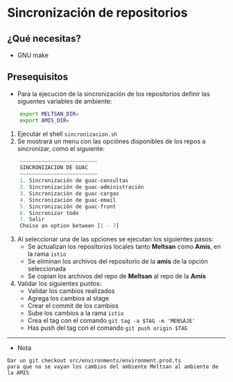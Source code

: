 # Sincronización de repositorios

## ¿Qué necesitas?
- GNU make

## Presequisitos
- Para la ejecución de la sincronización de los repositorios definir las siguentes variables de ambiente:
```bash
    export MELTSAN_DIR=
    export AMIS_DIR=
```

1. Ejecutar el shell `sincronizacion.sh`
2. Se mostrará un menu con las opciónes disponibles de los repos a sincronizar, como el siguiente:
```js
    ~~~~~~~~~~~~~~~~~~~~~~~~~
    SINCRONIZACION DE GUAC
    ~~~~~~~~~~~~~~~~~~~~~~~~~
    1. Sincronización de guac-consultas
    2. Sincronización de guac-administración
    3. Sincronización de guac-cargas
    4. Sincronización de guac-email
    5. Sincronización de guac-front
    6. Sincronizar todo
    7. Salir
    Choise an option between [1 - 7]
```

3. Al seleccionar una de las opciones se ejecutan los siguientes pasos:
    - Se actualizan los repositorios locales tanto **Meltsan** como **Amis**, en la rama `istio`
    - Se eliminan los archivos del repositorio de la **amis** de la opción seleccionada
    - Se copian los archivos del repo de **Meltsan** al repo de la **Amis**
4. Validar los siguientes puntos:
    - Validar los cambios realizados
    - Agrega los cambios al stage
    - Crear el commit de los cambios
    - Sube los cambios a la rama `istio`
    - Crea el tag con el comando `git tag -a $TAG -m 'MENSAJE'`
    - Has push del tag con el comando `git push origin $TAG`

---

- Nota
> 
    Dar un git checkout src/environments/environment.prod.ts
    para que no se vayan los cambios del ambiente Meltsan al ambiente de la AMIS